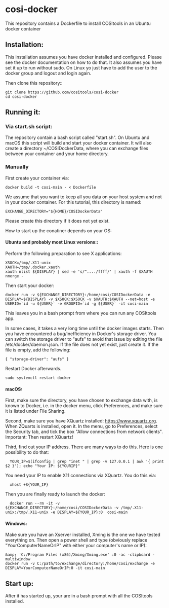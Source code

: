 # cosi-docker

This repository contains a Dockerfile to install COSItools in an Ubuntu docker container

## Installation:

This installation assumes you have docker installed and configured. Please see the docker documentation on how to do that.
It also assumes you have set it up to run without sudo. On Linux yo just have to add the user to the docker group and logout and login again.

Then clone this repository::
```
git clone https://github.com/cositools/cosi-docker
cd cosi-docker
```


## Running it:

### Via start.sh script:

The repository contain a bash script called "start.sh". On Ubuntu and macOS this script will build and start your docker container.
It will also create a directory ~/COSIDockerData, where you can exchange files between your container and your home directory.


### Manually

First create your container via:
```
docker build -t cosi-main - < Dockerfile
```


We assume that you want to keep all you data on your host system and not in your docker container. 
For this tutorial, this directory is named:
```
EXCHANGE_DIRECTORY="${HOME}/COSIDockerData"
```
Please create this directory if it does not yet exist.

How to start up the conatiner depends on your OS:

#### Ubuntu and probably most Linux versions::

Perform the following preparation to see X applications:
```
XSOCK=/tmp/.X11-unix
XAUTH=/tmp/.docker.xauth
xauth nlist ${DISPLAY} | sed -e 's/^..../ffff/' | xauth -f $XAUTH nmerge -
```

Then start your docker:
```
docker run -v ${EXCHANGE_DIRECTORY}:/home/cosi/COSIDockerData -e DISPLAY=${DISPLAY} -v $XSOCK:$XSOCK -v $XAUTH:$XAUTH --net=host -e USERID=`id -u ${USER}` -e GROUPID=`id -g ${USER}` -it cosi-main
```

This leaves you in a bash prompt from where you can run any COSItools app.

In some cases, it takes a very long time until the docker images starts. Then you have encountered a bug/inefficiency in Docker's storage driver. You can switch the storage driver to "aufs" to avoid that issue by editing the file /etc/docker/daemon.json. If the file does not yet exist, just create it. If the file is empty, add the following:

```
{ "storage-driver": "aufs" }
```

Restart Docker afterwards.

```
sudo systemctl restart docker
```


#### macOS:

First, make sure the directory, you have chosen to exchange data with, is known to Docker, i.e. in the docker menu, click Preferences, and make sure it is listed under File Sharing.

Second, make sure you have XQuartz installed: <a href="https://www.xquartz.org" target=_blank>https://www.xquartz.org</a>.
When ZQuarts is installed, open it. In the menu, go to Preferences, select the Security tab, and tick the box "Allow connections from network clients". Important: Then restart XQuartz!

Third, find out your IP address. There are many ways to do this. Here is one possibility to do that:
```
  YOUR_IP=$(ifconfig | grep "inet " | grep -v 127.0.0.1 | awk '{ print $2 }'); echo "Your IP: ${YOURIP}"
```

You need your IP to enable X11 connections via XQuartz. You do this via:
```
  xhost +${YOUR_IP}
```

Then you are finally ready to launch the docker:
```
  docker run --rm -it -v ${EXCHANGE_DIRECTORY}:/home/cosi/COSIDockerData -v /tmp/.X11-unix:/tmp/.X11-unix -e DISPLAY=${YOUR_IP}:0  cosi-main
```

#### Windows:

Make sure you have an Xserver installed, Xming is the one we have tested everything on. Then open a power shell and type (obviously replace "YourComputerNameOrIP" with either your computer's name or IP):

```
&amp; 'C:/Program Files (x86)/Xming/Xming.exe' :0 -ac -clipboard -multiwindow
docker run -v C:/path/to/exchange/directory:/home/cosi/exchange -e DISPLAY=YourComputerNameOrIP:0 -it cosi-main
```



## Start up:

After it has started up, your are in a bash prompt with all the COSItools installed.






